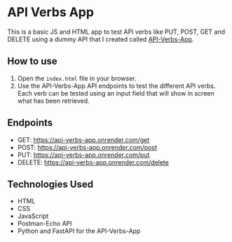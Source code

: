 # API Verbs App

This is a basic JS and HTML app to test API verbs like PUT, POST, GET and DELETE using a dummy API that I created called [API-Verbs-App](https://github.com/dnewbie25/API-Verbs-App).

## How to use

1. Open the `index.html` file in your browser.
2. Use the API-Verbs-App API endpoints to test the different API verbs. Each verb can be tested using an input field that will show in screen what has been retrieved.

## Endpoints

* GET: https://api-verbs-app.onrender.com/get
* POST: https://api-verbs-app.onrender.com/post
* PUT: https://api-verbs-app.onrender.com/put
* DELETE: https://api-verbs-app.onrender.com/delete

## Technologies Used

* HTML
* CSS
* JavaScript
* Postman-Echo API
* Python and FastAPI for the API-Verbs-App

